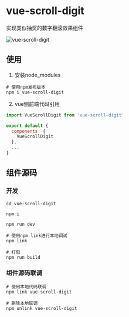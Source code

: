 # vue-scroll-digit
实现类似抽奖的数字翻滚效果组件

![vue-scroll-digit](https://blog.xinfolab.com/blog/scroll-digit.gif)


## 使用
1. 安装node_modules
``` shell
# 使用npm发布版本
npm i vue-scroll-digit
```

2. vue侧前端代码引用
``` javascript
import VueScrollDigit from 'vue-scroll-digit'

export default {
  components: {
    VueScrollDigit
  },
  ...
}

```

## 组件源码
### 开发

``` shell
cd vue-scroll-digit

npm i

npm run dev

# 使用npm link进行本地调试
npm link

# 打包
npm run build

```

### 组件源码联调
``` shell
# 使用本地代码联调
npm link vue-scroll-digit

# 删除本地联调
npm unlink vue-scroll-digit

```
